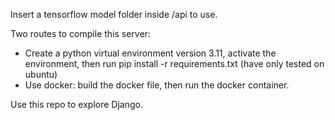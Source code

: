 Insert a tensorflow model folder inside /api to use.

Two routes to compile this server:
 - Create a python virtual environment version 3.11, activate the environment, then run pip install -r requirements.txt (have only tested on ubuntu)
 - Use docker: build the docker file, then run the docker container.

Use this repo to explore Django.
